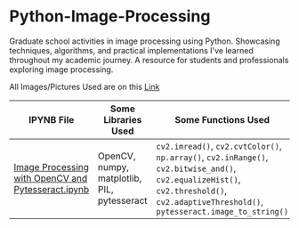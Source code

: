 # Python-Image-Processing
Graduate school activities in image processing using Python. Showcasing techniques, algorithms, and practical implementations I've learned throughout my academic journey. A resource for students and professionals exploring image processing.

All Images/Pictures Used are on this [Link](https://drive.google.com/drive/folders/1KqV4017YyFgCPmFN-95L6JZ8tTg8JJHU)

| IPYNB File               | Some Libraries Used                                          | Some Functions Used                                                                                                                                                                 |
|--------------------------|------------------------------------------------------|-----------------------------------------------------------------------------------------------------------------------------------------------------------------------------|
| [Image Processing with OpenCV and Pytesseract.ipynb](https://github.com/cyesha/Python-Image-Processing/blob/main/Image%20Processing%20with%20OpenCV%20and%20Pytesseract.ipynb) | OpenCV, numpy, matplotlib, PIL, pytesseract | `cv2.imread()`, `cv2.cvtColor()`, `np.array()`, `cv2.inRange()`, `cv2.bitwise_and()`, `cv2.equalizeHist()`, `cv2.threshold()`, `cv2.adaptiveThreshold()`, `pytesseract.image_to_string()` |
